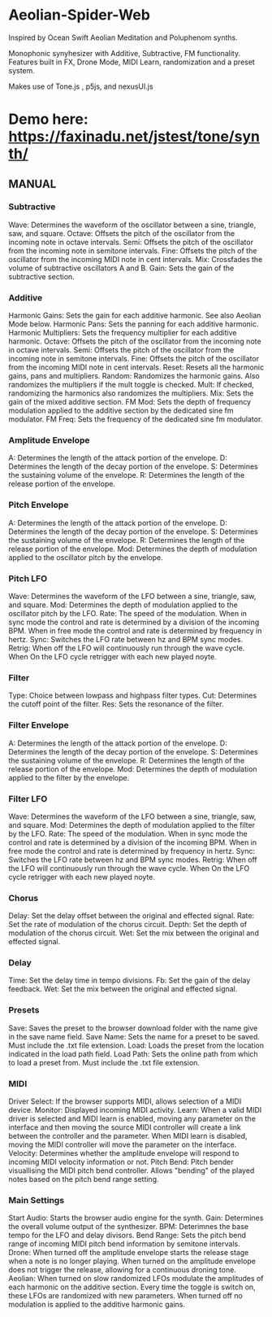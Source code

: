 # Aeolian-Spider-Web

Inspired by Ocean Swift Aeolian Meditation and Poluphenom synths.

Monophonic synyhesizer with Additive, Subtractive, FM functionality. 
Features built in FX, Drone Mode, MIDI Learn, randomization and a preset system.

Makes use of Tone.js , p5js, and nexusUI.js

# Demo here: https://faxinadu.net/jstest/tone/synth/

## MANUAL

### Subtractive

Wave: Determines the waveform of the oscillator between a sine, triangle, saw, and square. 
Octave: Offsets the pitch of the oscillator from the incoming note in octave intervals.
Semi: Offsets the pitch of the oscillator from the incoming note in semitone intervals.
Fine: Offsets the pitch of the oscillator from the incoming MIDI note in cent intervals.
Mix: Crossfades the volume of subtractive oscillators A and B.
Gain: Sets the gain of the subtractive section.

### Additive

Harmonic Gains: Sets the gain for each additive harmonic. See also Aeolian Mode below.
Harmonic Pans: Sets the panning for each additive harmonic.
Harmonic Multipliers: Sets the frequency multiplier for each additive harmonic.
Octave: Offsets the pitch of the oscillator from the incoming note in octave intervals.
Semi: Offsets the pitch of the oscillator from the incoming note in semitone intervals.
Fine: Offsets the pitch of the oscillator from the incoming MIDI note in cent intervals.
Reset: Resets all the harmonic gains, pans and multipliers.
Random: Randomizes the harmonic gains. Also randomizes the multipliers if the mult toggle is checked.
Mult: If checked, randomizing the harmonics also randomizes the multipliers.
Mix: Sets the gain of the mixed additive section.
FM Mod: Sets the depth of frequency modulation applied to the additive section by the dedicated sine fm modulator.
FM Freq: Sets the frequency of the dedicated sine fm modulator.

### Amplitude Envelope

A: Determines the length of the attack portion of the envelope.
D: Determines the length of the decay portion of the envelope.
S: Determines the sustaining volume of the envelope.
R: Determines the length of the release portion of the envelope.

### Pitch Envelope

A: Determines the length of the attack portion of the envelope.
D: Determines the length of the decay portion of the envelope.
S: Determines the sustaining volume of the envelope.
R: Determines the length of the release portion of the envelope.
Mod: Determines the depth of modulation applied to the oscillator pitch by the envelope.

### Pitch LFO

Wave: Determines the waveform of the LFO between a sine, triangle, saw, and square. 
Mod: Determines the depth of modulation applied to the oscillator pitch by the LFO.
Rate: The speed of the modulation. When in sync mode the control and rate is determined by a division of the incoming BPM. When in free mode the control and rate is determined by frequency in hertz.
Sync: Switches the LFO rate between hz and BPM sync modes.
Retrig: When off the LFO will continuously run through the wave cycle. When On the LFO cycle retrigger with each new played noyte.

### Filter

Type: Choice between lowpass and highpass filter types.
Cut: Determines the cutoff point of the filter.
Res: Sets the resonance of the filter.

### Filter Envelope

A: Determines the length of the attack portion of the envelope.
D: Determines the length of the decay portion of the envelope.
S: Determines the sustaining volume of the envelope.
R: Determines the length of the release portion of the envelope.
Mod: Determines the depth of modulation applied to the filter by the envelope.

### Filter LFO

Wave: Determines the waveform of the LFO between a sine, triangle, saw, and square. 
Mod: Determines the depth of modulation applied to the filter by the LFO.
Rate: The speed of the modulation. When in sync mode the control and rate is determined by a division of the incoming BPM. When in free mode the control and rate is determined by frequency in hertz.
Sync: Switches the LFO rate between hz and BPM sync modes.
Retrig: When off the LFO will continuously run through the wave cycle. When On the LFO cycle retrigger with each new played noyte.

### Chorus

Delay: Set the delay offset between the original and effected signal.
Rate: Set the rate of modulation of the chorus circuit.
Depth: Set the depth of modulation of the chorus circuit.
Wet: Set the mix between the original and effected signal.

### Delay

Time: Set the delay time in tempo divisions.
Fb: Set the gain of the delay feedback.
Wet: Set the mix between the original and effected signal.

### Presets

Save: Saves the preset to the browser download folder with the name give in the save name field.
Save Name: Sets the name for a preset to be saved. Must include the .txt file extension. 
Load: Loads the preset from the location indicated in the load path field.
Load Path: Sets the online path from which to load a preset from. Must include the .txt file extension.

### MIDI

Driver Select: If the browser supports MIDI, allows selection of a MIDI device.
Monitor: Displayed incoming MIDI activity.
Learn: When a valid MIDI driver is selected and MIDI learn is enabled, moving any parameter on the interface and then moving the source MIDI controller will create a link between the controller and the parameter. When MIDI learn is disabled, moving the MIDI controller will move the parameter on the interface.
Velocity: Determines whether the amplitude envelope will respond to incoming MIDI velocity information or not.
Pitch Bend: Pitch bender visuallising the MIDI pitch bend controller. Allows "bending" of the played notes based on the pitch bend range setting.

### Main Settings

Start Audio: Starts the browser audio engine for the synth.
Gain: Determines the overall volume output of the synthesizer.
BPM: Deterimnes the base tempo for the LFO and delay divisors.
Bend Range: Sets the pitch bend range of incoming MIDI pitch bend information by semitone intervals.
Drone: When turned off the amplitude envelope starts the release stage when a note is no longer playing. When turned on the amplitude envelope does not trigger the release, allowing for a continuous droning tone.
Aeolian: When turned on slow randomized LFOs modulate the amplitudes of each harmonic on the additive section. Every time the toggle is switch on, these LFOs are randomized with new parameters. When turned off no modulation is applied to the additive harmonic gains.


